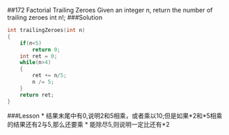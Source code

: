 ##172 Factorial Trailing Zeroes
Given an integer n, return the number of trailing zeroes int n!;
###Solution
```C
int trailingZeroes(int n)
{
    if(n<5)
        return 0;
    int ret = 0;
    while(n>4)
    {
        ret += n/5;
        n /= 5;
    }
    return ret;
}
```
###Lesson
* 
结果末尾中有0,说明2和5相乘，或者乘以10;但是如果\*2和\*5相乘的结果还有2与5,那么还要乘
* 
能除尽5,则说明一定比还有*2